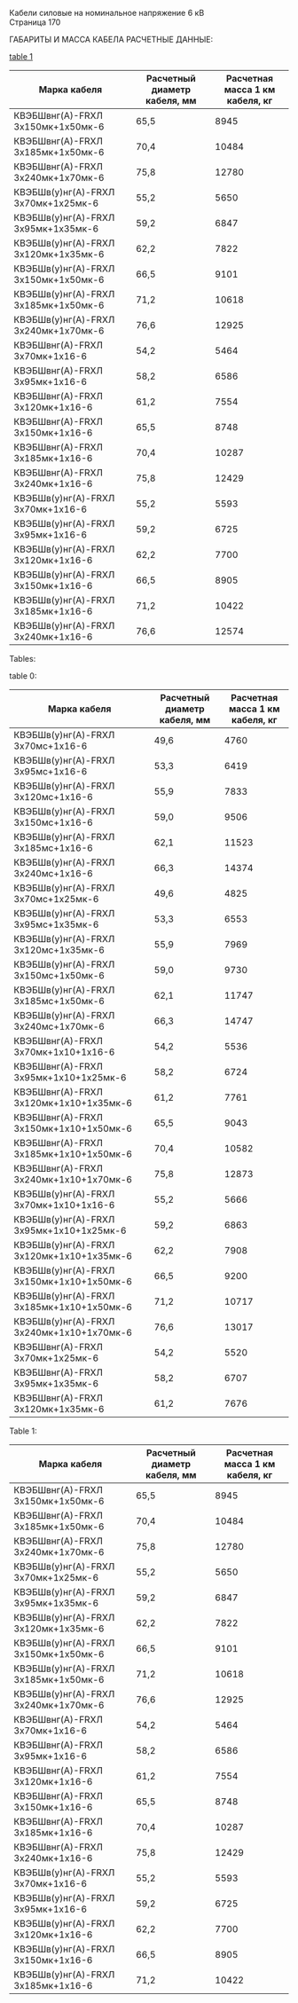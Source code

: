 Кабели силовые на номинальное напряжение 6 кВ  
Страница 170

ГАБАРИТЫ И МАССА КАБЕЛА РАСЧЕТНЫЕ ДАННЫЕ:

[table 1](#f05291d9-3b10-43ee-bdc8-faa7ee247604)

|Марка кабеля| Расчетный диаметр кабеля, мм | Расчетная масса 1 км кабеля, кг|
|-|-|-|
|КВЭБШвнг(А)-FRХЛ 3х150мк+1х50мк-6| 65,5| 8945|
|КВЭБШвнг(А)-FRХЛ 3х185мк+1х50мк-6| 70,4| 10484|
|КВЭБШвнг(А)-FRХЛ 3х240мк+1х70мк-6| 75,8| 12780|
|КВЭБШв(у)нг(А)-FRХЛ 3х70мк+1х25мк-6| 55,2| 5650|
|КВЭБШв(у)нг(А)-FRХЛ 3х95мк+1х35мк-6| 59,2| 6847|
|КВЭБШв(у)нг(А)-FRХЛ 3х120мк+1х35мк-6| 62,2| 7822|
|КВЭБШв(у)нг(А)-FRХЛ 3х150мк+1х50мк-6| 66,5| 9101|
|КВЭБШв(у)нг(А)-FRХЛ 3х185мк+1х50мк-6| 71,2| 10618|
|КВЭБШв(у)нг(А)-FRХЛ 3х240мк+1х70мк-6| 76,6| 12925|
|КВЭБШвнг(А)-FRХЛ 3х70мк+1х16-6| 54,2| 5464|
|КВЭБШвнг(А)-FRХЛ 3х95мк+1х16-6| 58,2| 6586|
|КВЭБШвнг(А)-FRХЛ 3х120мк+1х16-6| 61,2| 7554|
|КВЭБШвнг(А)-FRХЛ 3х150мк+1х16-6| 65,5| 8748|
|КВЭБШвнг(А)-FRХЛ 3х185мк+1х16-6| 70,4| 10287|
|КВЭБШвнг(А)-FRХЛ 3х240мк+1х16-6| 75,8| 12429|
|КВЭБШв(у)нг(А)-FRХЛ 3х70мк+1х16-6| 55,2| 5593|
|КВЭБШв(у)нг(А)-FRХЛ 3х95мк+1х16-6| 59,2| 6725|
|КВЭБШв(у)нг(А)-FRХЛ 3х120мк+1х16-6| 62,2| 7700|
|КВЭБШв(у)нг(А)-FRХЛ 3х150мк+1х16-6| 66,5| 8905|
|КВЭБШв(у)нг(А)-FRХЛ 3х185мк+1х16-6| 71,2| 10422|
|КВЭБШв(у)нг(А)-FRХЛ 3х240мк+1х16-6| 76,6| 12574|

Tables:

table 0:

|Марка кабеля| Расчетный диаметр кабеля, мм| Расчетная масса 1 км кабеля, кг|
|-|-|-|
|КВЭБШв(у)нг(А)-FRХЛ 3х70мс+1х16-6| 49,6| 4760|
|КВЭБШв(у)нг(А)-FRХЛ 3х95мс+1х16-6| 53,3| 6419|
|КВЭБШв(у)нг(А)-FRХЛ 3х120мс+1х16-6| 55,9| 7833|
|КВЭБШв(у)нг(А)-FRХЛ 3х150мс+1х16-6| 59,0| 9506|
|КВЭБШв(у)нг(А)-FRХЛ 3х185мс+1х16-6| 62,1| 11523|
|КВЭБШв(у)нг(А)-FRХЛ 3х240мс+1х16-6| 66,3| 14374|
|КВЭБШв(у)нг(А)-FRХЛ 3х70мс+1х25мк-6| 49,6| 4825|
|КВЭБШв(у)нг(А)-FRХЛ 3х95мс+1х35мк-6| 53,3| 6553|
|КВЭБШв(у)нг(А)-FRХЛ 3х120мс+1х35мк-6| 55,9| 7969|
|КВЭБШв(у)нг(А)-FRХЛ 3х150мс+1х50мк-6| 59,0| 9730|
|КВЭБШв(у)нг(А)-FRХЛ 3х185мс+1х50мк-6| 62,1| 11747|
|КВЭБШв(у)нг(А)-FRХЛ 3х240мс+1х70мк-6| 66,3| 14747|
|КВЭБШвнг(А)-FRХЛ 3х70мк+1х10+1х16-6| 54,2| 5536|
|КВЭБШвнг(А)-FRХЛ 3х95мк+1х10+1х25мк-6| 58,2| 6724|
|КВЭБШвнг(А)-FRХЛ 3х120мк+1х10+1х35мк-6| 61,2| 7761|
|КВЭБШвнг(А)-FRХЛ 3х150мк+1х10+1х50мк-6| 65,5| 9043|
|КВЭБШвнг(А)-FRХЛ 3х185мк+1х10+1х50мк-6| 70,4| 10582|
|КВЭБШвнг(А)-FRХЛ 3х240мк+1х10+1х70мк-6| 75,8| 12873|
|КВЭБШв(у)нг(А)-FRХЛ 3х70мк+1х10+1х16-6| 55,2| 5666|
|КВЭБШв(у)нг(А)-FRХЛ 3х95мк+1х10+1х25мк-6| 59,2| 6863|
|КВЭБШв(у)нг(А)-FRХЛ 3х120мк+1х10+1х35мк-6| 62,2| 7908|
|КВЭБШв(у)нг(А)-FRХЛ 3х150мк+1х10+1х50мк-6| 66,5| 9200|
|КВЭБШв(у)нг(А)-FRХЛ 3х185мк+1х10+1х50мк-6| 71,2| 10717|
|КВЭБШв(у)нг(А)-FRХЛ 3х240мк+1х10+1х70мк-6| 76,6| 13017|
|КВЭБШвнг(А)-FRХЛ 3х70мк+1х25мк-6| 54,2| 5520|
|КВЭБШвнг(А)-FRХЛ 3х95мк+1х35мк-6| 58,2| 6707|
|КВЭБШвнг(А)-FRХЛ 3х120мк+1х35мк-6| 61,2| 7676|

Table 1:

|Марка кабеля| Расчетный диаметр кабеля, мм| Расчетная масса 1 км кабеля, кг|
|-|-|-|
|КВЭБШвнг(А)-FRХЛ 3х150мк+1х50мк-6| 65,5| 8945|
|КВЭБШвнг(А)-FRХЛ 3х185мк+1х50мк-6| 70,4| 10484|
|КВЭБШвнг(А)-FRХЛ 3х240мк+1х70мк-6| 75,8| 12780|
|КВЭБШв(у)нг(А)-FRХЛ 3х70мк+1х25мк-6| 55,2| 5650|
|КВЭБШв(у)нг(А)-FRХЛ 3х95мк+1х35мк-6| 59,2| 6847|
|КВЭБШв(у)нг(А)-FRХЛ 3х120мк+1х35мк-6| 62,2| 7822|
|КВЭБШв(у)нг(А)-FRХЛ 3х150мк+1х50мк-6| 66,5| 9101|
|КВЭБШв(у)нг(А)-FRХЛ 3х185мк+1х50мк-6| 71,2| 10618|
|КВЭБШв(у)нг(А)-FRХЛ 3х240мк+1х70мк-6| 76,6| 12925|
|КВЭБШвнг(А)-FRХЛ 3х70мк+1х16-6| 54,2| 5464|
|КВЭБШвнг(А)-FRХЛ 3х95мк+1х16-6| 58,2| 6586|
|КВЭБШвнг(А)-FRХЛ 3х120мк+1х16-6| 61,2| 7554|
|КВЭБШвнг(А)-FRХЛ 3х150мк+1х16-6| 65,5| 8748|
|КВЭБШвнг(А)-FRХЛ 3х185мк+1х16-6| 70,4| 10287|
|КВЭБШвнг(А)-FRХЛ 3х240мк+1х16-6| 75,8| 12429|
|КВЭБШв(у)нг(А)-FRХЛ 3х70мк+1х16-6| 55,2| 5593|
|КВЭБШв(у)нг(А)-FRХЛ 3х95мк+1х16-6| 59,2| 6725|
|КВЭБШв(у)нг(А)-FRХЛ 3х120мк+1х16-6| 62,2| 7700|
|КВЭБШв(у)нг(А)-FRХЛ 3х150мк+1х16-6| 66,5| 8905|
|КВЭБШв(у)нг(А)-FRХЛ 3х185мк+1х16-6| 71,2| 10422|